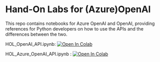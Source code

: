 # Hand-On Labs for (Azure)OpenAI 

This repo contains notebooks for Azure OpenAI and OpenAI, providing references for Python developers on how to use the APIs and the differences between the two.

HOL_OpenAI_API.ipynb: 
<a target="_blank" href="https://colab.research.google.com/github/isdaviddong/HOL_Notebook_OpenAI/blob/main/HOL_OpenAI_API.ipynb">
  <img src="https://colab.research.google.com/assets/colab-badge.svg" alt="Open In Colab"/>
</a>

HOL_Azure_OpenAI_API.ipynb : 
<a target="_blank" href="https://colab.research.google.com/github/isdaviddong/HOL_Notebook_OpenAI/blob/main/HOL_Azure_OpenAI_API.ipynb">
  <img src="https://colab.research.google.com/assets/colab-badge.svg" alt="Open In Colab"/>
</a>

